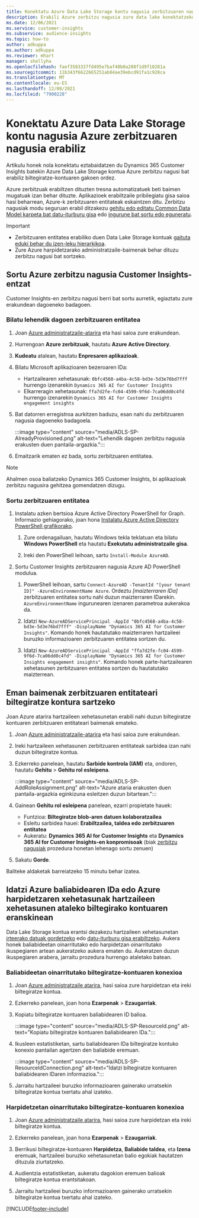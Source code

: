 ```yaml
---
title: Konektatu Azure Data Lake Storage kontu nagusia zerbitzuaren nagusia erabiliz
description: Erabili Azure zerbitzu nagusia zure data lake konektatzeko.
ms.date: 12/06/2021
ms.service: customer-insights
ms.subservice: audience-insights
ms.topic: how-to
author: adkuppa
ms.author: adkuppa
ms.reviewer: mhart
manager: shellyha
ms.openlocfilehash: faef3583337fd495e7baf40b0a208f1d9f10281a
ms.sourcegitcommit: 11b343f6622665251ab84ae39ebcd91fa1c928ca
ms.translationtype: MT
ms.contentlocale: eu-ES
ms.lasthandoff: 12/08/2021
ms.locfileid: "7900228"
---
```

# <a name="connect-to-an-azure-data-lake-storage-account-by-using-an-azure-service-principal"></a>Konektatu Azure Data Lake Storage kontu nagusia Azure zerbitzuaren nagusia erabiliz

Artikulu honek nola konektatu eztabaidatzen du Dynamics 365 Customer Insights batekin Azure Data Lake Storage kontua Azure zerbitzu nagusi bat erabiliz biltegiratze-kontuaren gakoen ordez. 

Azure zerbitzuak erabiltzen dituzten tresna automatizatuek beti baimen mugatuak izan behar dituzte. Aplikazioek erabiltzaile pribilegiatu gisa saioa hasi beharrean, Azure-k zerbitzuaren entitateak eskaintzen ditu. Zerbitzu nagusiak modu seguruan erabil ditzakezu [gehitu edo editatu Common Data Model karpeta bat datu-iturburu gisa](connect-common-data-model.md) edo [ingurune bat sortu edo eguneratu](create-environment.md).

> [!IMPORTANT]
> - Zerbitzuaren entitatea erabiliko duen Data Lake Storage kontuak [gaituta eduki behar du izen-leku hierarkikoa](/azure/storage/blobs/data-lake-storage-namespace).
> - Zure Azure harpidetzarako administratzaile-baimenak behar dituzu zerbitzu nagusi bat sortzeko.

## <a name="create-an-azure-service-principal-for-customer-insights"></a>Sortu Azure zerbitzu nagusia Customer Insights-entzat

Customer Insights-en zerbitzu nagusi berri bat sortu aurretik, egiaztatu zure erakundean dagoeneko badagoen.

### <a name="look-for-an-existing-service-principal"></a>Bilatu lehendik dagoen zerbitzuaren entitatea

1. Joan [Azure administratzaile-atarira](https://portal.azure.com) eta hasi saioa zure erakundean.

2. Hurrengoan **Azure zerbitzuak**, hautatu **Azure Active Directory**.

3. **Kudeatu** atalean, hautatu **Enpresaren aplikazioak**.

4. Bilatu Microsoft aplikazioaren bezeroaren IDa:
   - Hartzailearen xehetasunak: `0bfc4568-a4ba-4c58-bd3e-5d3e76bd7fff` hurrengo izenarekin `Dynamics 365 AI for Customer Insights`
   - Elkarreragin xehetasunak: `ffa7d2fe-fc04-4599-9f6d-7ca06dd0c4fd` hurrengo izenarekin `Dynamics 365 AI for Customer Insights engagement insights`

5. Bat datorren erregistroa aurkitzen baduzu, esan nahi du zerbitzuaren nagusia dagoeneko badagoela. 
   
   :::image type="content" source="media/ADLS-SP-AlreadyProvisioned.png" alt-text="Lehendik dagoen zerbitzu nagusia erakusten duen pantaila-argazkia.":::
   
6. Emaitzarik ematen ez bada, sortu zerbitzuaren entitatea.

>[!NOTE]
>Ahalmen osoa baliatzeko Dynamics 365 Customer Insights, bi aplikazioak zerbitzu nagusira gehitzea gomendatzen dizugu.

### <a name="create-a-new-service-principal"></a>Sortu zerbitzuaren entitatea

1. Instalatu azken bertsioa Azure Active Directory PowerShell for Graph. Informazio gehiagorako, joan hona [Instalatu Azure Active Directory PowerShell grafikorako](/powershell/azure/active-directory/install-adv2).

   1. Zure ordenagailuan, hautatu Windows tekla teklatuan eta bilatu **Windows PowerShell** eta hautatu **Exekutatu administratzaile gisa**.
   
   1. Ireki den PowerShell leihoan, sartu `Install-Module AzureAD`.

2. Sortu Customer Insights zerbitzuaren nagusia Azure AD PowerShell modulua.

   1. PowerShell leihoan, sartu `Connect-AzureAD -TenantId "[your tenant ID]" -AzureEnvironmentName Azure`. Ordeztu *[maizterraren IDa]* zerbitzuaren entitatea sortu nahi duzun maizterraren IDarekin. `AzureEnvironmentName` ingurunearen izenaren parametroa aukerakoa da.
  
   1. Idatzi `New-AzureADServicePrincipal -AppId "0bfc4568-a4ba-4c58-bd3e-5d3e76bd7fff" -DisplayName "Dynamics 365 AI for Customer Insights"`. Komando honek hautatutako maizterraren hartzaileei buruzko informazioaren zerbitzuaren entitatea sortzen du. 

   1. Idatzi `New-AzureADServicePrincipal -AppId "ffa7d2fe-fc04-4599-9f6d-7ca06dd0c4fd" -DisplayName "Dynamics 365 AI for Customer Insights engagement insights"`. Komando honek parte-hartzailearen xehetasunen zerbitzuaren entitatea sortzen du hautatutako maizterrean.

## <a name="grant-permissions-to-the-service-principal-to-access-the-storage-account"></a>Eman baimenak zerbitzuaren entitateari biltegiratze kontura sartzeko

Joan Azure atarira hartzaileen xehetasunetan erabili nahi duzun biltegiratze kontuaren zerbitzuaren entitateari baimenak emateko.

1. Joan [Azure administratzaile-atarira](https://portal.azure.com) eta hasi saioa zure erakundean.

1. Ireki hartzaileen xehetasunen zerbitzuaren entitateak sarbidea izan nahi duzun biltegiratze kontua.

1. Ezkerreko panelean, hautatu **Sarbide kontrola (IAM)** eta, ondoren, hautatu **Gehitu** > **Gehitu rol esleipena**.

   :::image type="content" source="media/ADLS-SP-AddRoleAssignment.png" alt-text="Azure ataria erakusten duen pantaila-argazkia eginkizuna esleitzen duzun bitartean.":::

1. Gainean **Gehitu rol esleipena** panelean, ezarri propietate hauek:
   - Funtzioa: **Biltegiratze blob-aren datuen kolaboratzailea**
   - Esleitu sarbidea hauei: **Erabiltzailea, taldea edo zerbitzuaren entitatea**
   - Aukeratu: **Dynamics 365 AI for Customer Insights** eta **Dynamics 365 AI for Customer Insights-en konpromisoak** (biak [zerbitzu nagusiak](#create-a-new-service-principal) prozedura honetan lehenago sortu zenuen)

1.  Sakatu **Gorde**.

Baliteke aldaketak barreiatzeko 15 minutu behar izatea.

## <a name="enter-the-azure-resource-id-or-the-azure-subscription-details-in-the-storage-account-attachment-to-audience-insights"></a>Idatzi Azure baliabidearen IDa edo Azure harpidetzaren xehetasunak hartzaileen xehetasunen ataleko biltegirako kontuaren eranskinean

Data Lake Storage kontua erantsi dezakezu hartzaileen xehetasunetan [irteerako datuak gordetzeko](manage-environments.md) edo [datu-iturburu gisa erabiltzeko](connect-common-data-service-lake.md). Aukera honek baliabideetan oinarritutako edo harpidetzan oinarritutako ikuspegiaren artean aukeratzeko aukera ematen du. Aukeratzen duzun ikuspegiaren arabera, jarraitu prozedura hurrengo ataletako batean.

### <a name="resource-based-storage-account-connection"></a>Baliabideetan oinarritutako biltegiratze-kontuaren konexioa

1. Joan [Azure administratzaile atarira](https://portal.azure.com), hasi saioa zure harpidetzan eta ireki biltegiratze kontua.

1. Ezkerreko panelean, joan hona **Ezarpenak** > **Ezaugarriak**.

1. Kopiatu biltegiratze kontuaren baliabidearen ID balioa.

   :::image type="content" source="media/ADLS-SP-ResourceId.png" alt-text="Kopiatu biltegiratze kontuaren baliabidearen IDa.":::

1. Ikusleen estatistiketan, sartu baliabidearen IDa biltegiratze kontuko konexio pantailan agertzen den baliabide eremuan.

   :::image type="content" source="media/ADLS-SP-ResourceIdConnection.png" alt-text="Idatzi biltegiratze kontuaren baliabidearen IDaren informazioa.":::   

1. Jarraitu hartzaileei buruzko informazioaren gainerako urratsekin biltegiratze kontua txertatu ahal izateko.

### <a name="subscription-based-storage-account-connection"></a>Harpidetzetan oinarritutako biltegiratze-kontuaren konexioa

1. Joan [Azure administratzaile atarira](https://portal.azure.com), hasi saioa zure harpidetzan eta ireki biltegiratze kontua.

1. Ezkerreko panelean, joan hona **Ezarpenak** > **Ezaugarriak**.

1. Berrikusi biltegiratze-kontuaren **Harpidetza**, **Baliabide taldea**, eta **Izena** eremuak, hartzaileei buruzko xehetasunetan balio egokiak hautatzen dituzula ziurtatzeko.

1. Audientzia estatistiketan, aukeratu dagokion eremuen balioak biltegiratze kontua erantsitakoan.

1. Jarraitu hartzaileei buruzko informazioaren gainerako urratsekin biltegiratze kontua txertatu ahal izateko.


[!INCLUDE[footer-include](../includes/footer-banner.md)]
